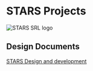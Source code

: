 # STARS Projects

![STARS SRL logo](https://github.com/user-attachments/assets/6b4e92a2-08b5-4639-b39c-2a296cdde997)


## Design Documents

[STARS Design and development](https://docs.google.com/document/d/1V2KIkWhvk892SvjXlN-oKN0gHA3s-D6MjIPILTwJqhk)

